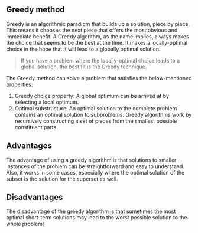 ## Greedy method

Greedy is an algorithmic paradigm that builds up a solution, piece by piece. 
This means it chooses the next piece that offers the most obvious and immediate benefit. 
A Greedy algorithm, as the name implies, always makes the choice that seems to be the best at the time. 
It makes a locally-optimal choice in the hope that it will lead to a globally optimal solution.

> If you have a problem where the locally-optimal choice leads to a global solution, 
> the best fit is the Greedy technique.

The Greedy method can solve a problem that satisfies the below-mentioned properties:

1. Greedy choice property: A global optimum can be arrived at by selecting a local optimum.
2. Optimal substructure: An optimal solution to the complete problem contains an optimal solution to subproblems.
Greedy algorithms work by recursively constructing a set of pieces from the smallest possible constituent parts.


## Advantages
The advantage of using a greedy algorithm is that solutions to smaller instances of the problem can be straightforward 
and easy to understand. 
Also, it works in some cases, especially where the optimal solution of the subset is the solution 
for the superset as well.

## Disadvantages
The disadvantage of the greedy algorithm is that sometimes the most optimal short-term solutions may lead to 
the worst possible solution to the whole problem!